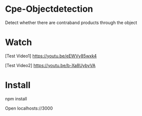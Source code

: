 # Cpe-Objectdetection

Detect whether there are contraband products through the object

# Watch

[Test Video1] https://youtu.be/eEWVy85wxk4

[Test Video2] https://youtu.be/b-Xa8UybyVA


# Install

npm install

Open   localhosts://3000

